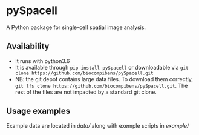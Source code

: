 # pySpacell
A Python package for single-cell spatial image analysis.

## Availability
* It runs with python3.6
* It is available through `pip install pySpacell` or downloadable via `git clone https://github.com/biocompibens/pySpacell.git`
* NB: the git depot contains large data files. To download them correctly, `git lfs clone https://github.com/biocompibens/pySpacell.git`. The rest of the files are not impacted by a standard git clone.

## Usage examples
Example data are located in *data/* along with exemple scripts in *example/*
